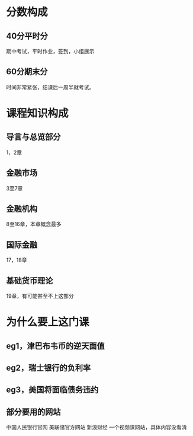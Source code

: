 # 分数构成
## 40分平时分
期中考试，平时作业，签到，小组展示
## 60分期末分
时间非常紧张，结课后一周半就考试。

# 课程知识构成
## 导言与总览部分
1，2章
## 金融市场
3至7章
## 金融机构
8至16章，本章概念最多
## 国际金融
17，18章
## 基础货币理论
19章，有可能甚至不上这部分
# 为什么要上这门课
## eg1，津巴布韦币的逆天面值
## eg2，瑞士银行的负利率
## eg3，美国将面临债务违约
## 部分要用的网站

中国人民银行官网
美联储官方网站
新浪财经
一个视频课网站，具体内容没看清
